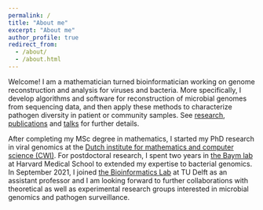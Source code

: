 ```yaml
---
permalink: /
title: "About me"
excerpt: "About me"
author_profile: true
redirect_from: 
  - /about/
  - /about.html
---
```


Welcome! I am a mathematician turned bioinformatician working on genome reconstruction and analysis for viruses and bacteria. More specifically, I develop algorithms and software for reconstruction of microbial genomes from sequencing data, and then apply these methods to characterize pathogen diversity in patient or community samples. See [research](https://jbaaijens.github.io/research/), [publications](https://jbaaijens.github.io/publications/) and [talks](https://jbaaijens.github.io/talks/) for further details.

After completing my MSc degree in mathematics, I started my PhD research in viral genomics at the [Dutch institute for mathematics and computer science (CWI)](). For postdoctoral research, I spent two years in [the Baym lab](https://baymlab.hms.harvard.edu) at Harvard Medical School to extended my expertise to bacterial genomics. In September 2021, I joined [the Bioinformatics Lab](https://www.tudelft.nl/index.php?id=24108) at TU Delft as an assistant professor and I am looking forward to further collaborations with theoretical as well as experimental research groups interested in microbial genomics and pathogen surveillance.
